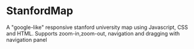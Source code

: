 # StanfordMap
A "google-like" responsive stanford university map using Javascript, CSS and HTML. 
Supports zoom-in,zoom-out, navigation and dragging with navigation panel